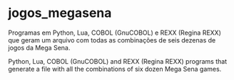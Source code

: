 # jogos_megasena
Programas em Python, Lua, COBOL (GnuCOBOL) e REXX (Regina REXX) que geram um arquivo com todas as combinações de seis dezenas de jogos da Mega Sena.


Python, Lua, COBOL (GnuCOBOL) and REXX (Regina REXX) ​​programs that generate a file with all the combinations of six dozen Mega Sena games.
